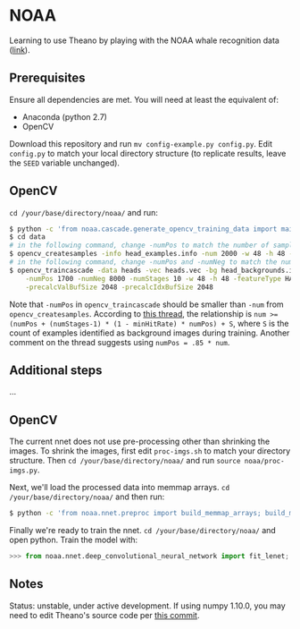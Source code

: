 # NOAA

Learning to use Theano by playing with the NOAA whale recognition data ([link](https://www.kaggle.com/c/noaa-right-whale-recognition)).

## Prerequisites

Ensure all dependencies are met.  You will need at least the equivalent of:

- Anaconda (python 2.7)
- OpenCV

Download this repository and run `mv config-example.py config.py`.   Edit `config.py` to match your local directory structure (to replicate results, leave the `SEED` variable unchanged).

## OpenCV

`cd /your/base/directory/noaa/` and run:

```bash
$ python -c 'from noaa.cascade.generate_opencv_training_data import main; main()'
$ cd data
# in the following command, change -numPos to match the number of samples you generated
$ opencv_createsamples -info head_examples.info -num 2000 -w 48 -h 48 -vec heads.vec
# in the following command, change -numPos and -numNeg to match the number of samples you generated
$ opencv_traincascade -data heads -vec heads.vec -bg head_backgrounds.info \
    -numPos 1700 -numNeg 8000 -numStages 10 -w 48 -h 48 -featureType HAAR -mode ALL \
    -precalcValBufSize 2048 -precalcIdxBufSize 2048
```

Note that `-numPos` in `opencv_traincascade` should be smaller than `-num` from `opencv_createsamples`.  According to [this thread](http://code.opencv.org/issues/1834), the relationship is `num >= (numPos + (numStages-1) * (1 - minHitRate) * numPos) + S`, where `S` is the count of examples identified as background images during training.  Another comment on the thread suggests using `numPos = .85 * num`.

## Additional steps

...

## OpenCV

The current nnet does not use pre-processing other than shrinking the images.  To shrink the images, first edit `proc-imgs.sh` to match your directory structure.  Then `cd /your/base/directory/noaa/` and run `source noaa/proc-imgs.py`.

Next, we'll load the processed data into memmap arrays.  `cd /your/base/directory/noaa/` and then run:

```bash
$ python -c 'from noaa.nnet.preproc import build_memmap_arrays; build_memmap_arrays()'
```

Finally we're ready to train the nnet.  `cd /your/base/directory/noaa/` and open python.  Train the model with:

```python
>>> from noaa.nnet.deep_convolutional_neural_network import fit_lenet; ln = fit_lenet()'
```

## Notes

Status: unstable, under active development.
If using numpy 1.10.0, you may need to edit Theano's source code per [this commit](https://github.com/Theano/Theano/commit/bdcb752aa9abcaf8a7fb1e8e56d981e9bc151058).
